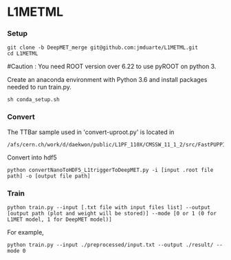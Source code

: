 # L1METML

### Setup
```
git clone -b DeepMET_merge git@github.com:jmduarte/L1METML.git
cd L1METML
```

#Caution : You need ROOT version over 6.22 to use pyROOT on python 3.

Create an anaconda environment with Python 3.6 and install packages needed to run train.py.
```
sh conda_setup.sh
```

### Convert
The TTBar sample used in 'convert-uproot.py' is located in
```
/afs/cern.ch/work/d/daekwon/public/L1PF_110X/CMSSW_11_1_2/src/FastPUPPI/NtupleProducer/python/TTbar_PU200_110X_1M/

```
Convert into hdf5
```
python convertNanoToHDF5_L1triggerToDeepMET.py -i [input .root file path] -o [output file path]
```

### Train
```
python train.py --input [.txt file with input files list] --output [output path (plot and weight will be stored)] --mode [0 or 1 (0 for L1MET model, 1 for DeepMET model)]
```
For example,
```
python train.py --input ./preprocessed/input.txt --output ./result/ --mode 0
```
